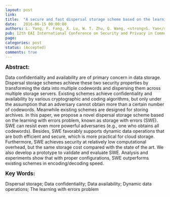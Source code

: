 ```yaml
---
layout: post
link: 
title:  "A secure and fast dispersal storage scheme based on the learning with errors problem"
date:   2016-06-15 00:00:00
authors: L. Yang, F. Fang, X. Lu, W. T. Zhu, Q. Wang, <strong>S. Yan</strong>, and S. Pan
pub: 12th EAI International Conference on Security and Privacy in Communication Networks (SecureComm'16)
page: 
categories: post
status: (Accepted)
comments: true
---
```

<big><strong>Abstract:</strong></big><br>
<p>Data confidentiality and availability are of primary concern in data storage. Dispersal storage schemes achieve these two security 
properties by transforming the data into multiple codewords and dispersing them across multiple storage servers. Existing schemes achieve 
confidentiality and availability by various cryptographic and coding algorithms, but only under the assumption that an adversary cannot 
obtain more than a certain number of codewords. Meanwhile existing schemes are designed for storing archives. In this paper, 
we propose a novel dispersal storage scheme based on the learning with errors problem, known as storage with errors (SWE). 
SWE can resist even more powerful adversaries (e.g., one who obtains all codewords). Besides, SWE favorably supports dynamic data 
operations that are both efficient and secure, which is more practical for cloud storage. Furthermore, SWE achieves security at 
relatively low computational overhead, but the same storage cost compared with the state of the art. We also develop a prototype 
to validate and evaluate SWE. Analysis and experiments show that with proper configurations, SWE outperforms existing schemes in 
encoding/decoding speed.</p>

<big><strong>Key Words:</strong></big><br>
<p>Dispersal storage; Data confidentiality; Data availability; Dynamic data operations; The learning with errors problem</p>
